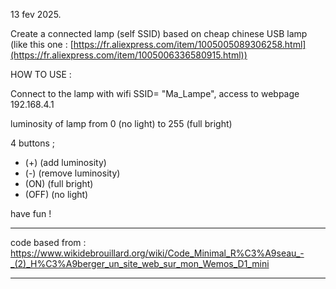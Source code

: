 13 fev 2025.

Create a connected lamp (self SSID) based on cheap chinese USB lamp (like this one : [https://fr.aliexpress.com/item/1005005089306258.html](https://fr.aliexpress.com/item/1005006336580915.html))

HOW TO USE :

Connect to the lamp with wifi SSID= "Ma_Lampe",
access to webpage 192.168.4.1

luminosity of lamp from 0 (no light) to 255 (full bright)

4 buttons ;
- (+) (add luminosity)
- (-) (remove luminosity)
- (ON) (full bright)
- (OFF) (no light)

have fun !

****
code based from :
https://www.wikidebrouillard.org/wiki/Code_Minimal_R%C3%A9seau_-_(2)_H%C3%A9berger_un_site_web_sur_mon_Wemos_D1_mini
****
